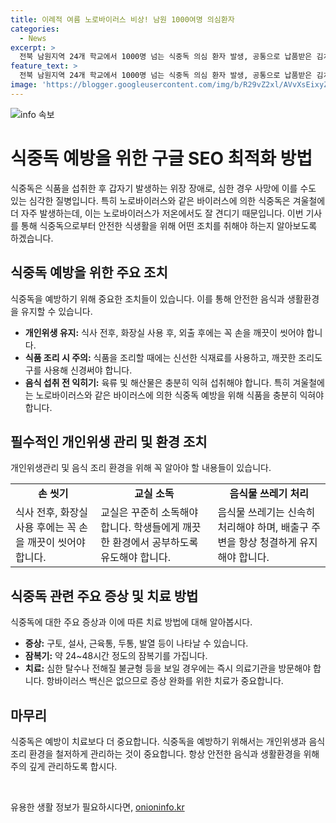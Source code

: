 ```yaml
---
title: 이례적 여름 노로바이러스 비상! 남원 1000여명 의심환자
categories:
  - News
excerpt: >
  전북 남원지역 24개 학교에서 1000명 넘는 식중독 의심 환자 발생, 공통으로 납품받은 김치에서 노로바이러스 검출. 노로바이러스는 주로 겨울에 발생하며, 증상은 구토, 설사, 근육통, 두통, 발열 등이 나타남. 잠복기는 24~48시간으로 알려져 있고, 항바이러스 백신은 없음. 보건당국은 개인위생 수칙 준수와 음식 손질에 주의를 당부했음.
feature_text: >
  전북 남원지역 24개 학교에서 1000명 넘는 식중독 의심 환자 발생, 공통으로 납품받은 김치에서 노로바이러스 검출. 노로바이러스는 주로 겨울에 발생하며, 증상은 구토, 설사, 근육통, 두통, 발열 등이 나타남. 잠복기는 24~48시간으로 알려져 있고, 항바이러스 백신은 없음. 보건당국은 개인위생 수칙 준수와 음식 손질에 주의를 당부했음.
image: 'https://blogger.googleusercontent.com/img/b/R29vZ2xl/AVvXsEixyZcFfHzMRdzZMjFBmAUKJYCLCGyLL1o632UiGVXcaFdKo_bkvkuCioo0uUKlGfBVcT3P84aROyZIXSBEx3Aw5nCQ3pTgDom1WDC4m8eifvWiAmWEEVb4x6G_l8C0QH225ldMjyaFvpxGEBGNO37VmDTDMHGhJPq73UglMfDca1-0aw/s1600/blogspot.png'
---
```


<p><img src="https://blogger.googleusercontent.com/img/b/R29vZ2xl/AVvXsEixyZcFfHzMRdzZMjFBmAUKJYCLCGyLL1o632UiGVXcaFdKo_bkvkuCioo0uUKlGfBVcT3P84aROyZIXSBEx3Aw5nCQ3pTgDom1WDC4m8eifvWiAmWEEVb4x6G_l8C0QH225ldMjyaFvpxGEBGNO37VmDTDMHGhJPq73UglMfDca1-0aw/s1600/blogspot.png" alt="info 속보" /></p>

<h1>식중독 예방을 위한 구글 SEO 최적화 방법</h1>

<p data-ke-size="size16"></p>

<p>식중독은 식품을 섭취한 후 갑자기 발생하는 위장 장애로, 심한 경우 사망에 이를 수도 있는 심각한 질병입니다. 특히 노로바이러스와 같은 바이러스에 의한 식중독은 겨울철에 더 자주 발생하는데, 이는 노로바이러스가 저온에서도 잘 견디기 때문입니다. 이번 기사를 통해 식중독으로부터 안전한 식생활을 위해 어떤 조치를 취해야 하는지 알아보도록 하겠습니다.</p>

<h2 data-ke-size="size26">식중독 예방을 위한 주요 조치</h2>

<p data-ke-size="size16">식중독을 예방하기 위해 중요한 조치들이 있습니다. 이를 통해 안전한 음식과 생활환경을 유지할 수 있습니다.</p>

<ul>
  <li><b>개인위생 유지:</b> 식사 전후, 화장실 사용 후, 외출 후에는 꼭 손을 깨끗이 씻어야 합니다.</li>
  <li><b>식품 조리 시 주의:</b> 식품을 조리할 때에는 신선한 식재료를 사용하고, 깨끗한 조리도구를 사용해 신경써야 합니다.</li>
  <li><b>음식 섭취 전 익히기:</b> 육류 및 해산물은 충분히 익혀 섭취해야 합니다. 특히 겨울철에는 노로바이러스와 같은 바이러스에 의한 식중독 예방을 위해 식품을 충분히 익혀야 합니다.</li>
</ul>

<h2 data-ke-size="size26">필수적인 개인위생 관리 및 환경 조치</h2>

<p data-ke-size="size16">개인위생관리 및 음식 조리 환경을 위해 꼭 알아야 할 내용들이 있습니다.</p>

<table>
  <tr>
    <td style="text-align: center; height: 17px;"><b>손 씻기</b></td>
    <td style="text-align: center; height: 17px;"><b>교실 소독</b></td>
    <td style="text-align: center; height: 17px;"><b>음식물 쓰레기 처리</b></td>
  </tr>
  <tr>
    <td>식사 전후, 화장실 사용 후에는 꼭 손을 깨끗이 씻어야 합니다.</td>
    <td>교실은 꾸준히 소독해야 합니다. 학생들에게 깨끗한 환경에서 공부하도록 유도해야 합니다.</td>
    <td>음식물 쓰레기는 신속히 처리해야 하며, 배출구 주변을 항상 청결하게 유지해야 합니다.</td>
  </tr>
</table>

<h2 data-ke-size="size26">식중독 관련 주요 증상 및 치료 방법</h2>

<p data-ke-size="size16">식중독에 대한 주요 증상과 이에 따른 치료 방법에 대해 알아봅시다.</p>

<ul>
  <li><b>증상:</b> 구토, 설사, 근육통, 두통, 발열 등이 나타날 수 있습니다.</li>
  <li><b>잠복기:</b> 약 24~48시간 정도의 잠복기를 가집니다.</li>
  <li><b>치료:</b> 심한 탈수나 전해질 불균형 등을 보일 경우에는 즉시 의료기관을 방문해야 합니다. 항바이러스 백신은 없으므로 증상 완화를 위한 치료가 중요합니다.</li>
</ul>

<h2 data-ke-size="size26">마무리</h2>

<p data-ke-size="size16">식중독은 예방이 치료보다 더 중요합니다. 식중독을 예방하기 위해서는 개인위생과 음식 조리 환경을 철저하게 관리하는 것이 중요합니다. 항상 안전한 음식과 생활환경을 위해 주의 깊게 관리하도록 합시다.</p>

<p data-ke-size="size16">&nbsp;</p>
유용한 생활 정보가 필요하시다면, <a href="https://onioninfo.kr" rel="dofollow">onioninfo.kr</a>


